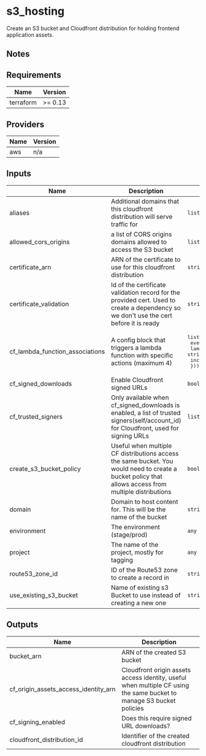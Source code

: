 # s3_hosting

Create an S3 bucket and Cloudfront distribution for holding frontend application assets.

## Notes

<!-- BEGINNING OF PRE-COMMIT-TERRAFORM DOCS HOOK -->
## Requirements

| Name | Version |
|------|---------|
| terraform | >= 0.13 |

## Providers

| Name | Version |
|------|---------|
| aws | n/a |

## Inputs

| Name | Description | Type | Default | Required |
|------|-------------|------|---------|:--------:|
| aliases | Additional domains that this cloudfront distribution will serve traffic for | `list(string)` | n/a | yes |
| allowed\_cors\_origins | a list of CORS origins domains allowed to access the S3 bucket | `list(string)` | `[]` | no |
| certificate\_arn | ARN of the certificate to use for this cloudfront distribution | `string` | n/a | yes |
| certificate\_validation | Id of the certificate validation record for the provided cert. Used to create a dependency so we don't use the cert before it is ready | `string` | n/a | yes |
| cf\_lambda\_function\_associations | A config block that triggers a lambda function with specific actions (maximum 4) | <pre>list(object({<br>    event_type   = string<br>    lambda_arn   = string<br>    include_body = bool<br>  }))</pre> | `[]` | no |
| cf\_signed\_downloads | Enable Cloudfront signed URLs | `bool` | `false` | no |
| cf\_trusted\_signers | Only available when cf\_signed\_downloads is enabled, a list of trusted signers(self/account\_id) for Cloudfront, used for signing URLs | `list(string)` | <pre>[<br>  "self"<br>]</pre> | no |
| create\_s3\_bucket\_policy | Useful when multiple CF distributions access the same bucket. You would need to create a bucket policy that allows access from multiple distributions | `bool` | `true` | no |
| domain | Domain to host content for. This will be the name of the bucket | `string` | n/a | yes |
| environment | The environment (stage/prod) | `any` | n/a | yes |
| project | The name of the project, mostly for tagging | `any` | n/a | yes |
| route53\_zone\_id | ID of the Route53 zone to create a record in | `string` | n/a | yes |
| use\_existing\_s3\_bucket | Name of existing s3 Bucket to use instead of creating a new one | `string` | `""` | no |

## Outputs

| Name | Description |
|------|-------------|
| bucket\_arn | ARN of the created S3 bucket |
| cf\_origin\_assets\_access\_identity\_arn | Cloudfront origin assets access identity, useful when multiple CF using the same bucket to manage S3 bucket policies |
| cf\_signing\_enabled | Does this require signed URL downloads? |
| cloudfront\_distribution\_id | Identifier of the created cloudfront distribution |

<!-- END OF PRE-COMMIT-TERRAFORM DOCS HOOK -->
